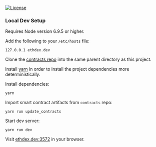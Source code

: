 [![License](https://img.shields.io/badge/License-Apache%202.0-blue.svg)](https://opensource.org/licenses/Apache-2.0)

### Local Dev Setup

Requires Node version 6.9.5 or higher.

Add the following to your `/etc/hosts` file:

```
127.0.0.1 ethdex.dev
```

Clone the [contracts repo](https://github.com/ethdex/contracts) into the same parent directory as this project.

Install [yarn](https://yarnpkg.com/lang/en/docs/install/) in order to install the project dependencies more deterministically.

Install dependencies:

```
yarn
```

Import smart contract artifacts from `contracts` repo:

```
yarn run update_contracts
```

Start dev server:

```
yarn run dev
```

Visit [ethdex.dev:3572](http://ethdex.dev:3572) in your browser.
